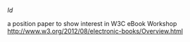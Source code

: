 $Id$

a position paper to show interest in W3C eBook Workshop
http://www.w3.org/2012/08/electronic-books/Overview.html


